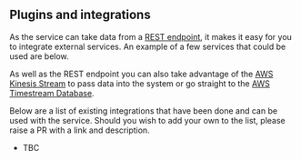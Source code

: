 ## Plugins and integrations

As the service can take data from a [REST endpoint](/docs/openapi/README.md), it makes it easy for you to integrate external services. An example of a few services that could be used are below.

As well as the REST endpoint you can also take advantage of the [AWS Kinesis Stream](https://aws.amazon.com/kinesis/) to pass data into the system or go straight to the [AWS Timestream Database](https://aws.amazon.com/timestream/).

Below are a list of existing integrations that have been done and can be used with the service. Should you wish to add your own to the list, please raise a PR with a link and description.

* TBC
